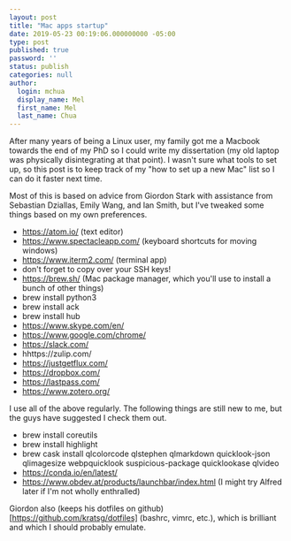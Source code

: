 ```yaml
---
layout: post
title: "Mac apps startup"
date: 2019-05-23 00:19:06.000000000 -05:00
type: post
published: true
password: ''
status: publish
categories: null
author:
  login: mchua
  display_name: Mel
  first_name: Mel
  last_name: Chua
---
```


After many years of being a Linux user, my family got me a Macbook towards the end of my PhD so I could write my dissertation (my old laptop was physically disintegrating at that point). I wasn't sure what tools to set up, so this post is to keep track of my "how to set up a new Mac" list so I can do it faster next time.

Most of this is based on advice from Giordon Stark with assistance from Sebastian Dziallas, Emily Wang, and Ian Smith, but I've tweaked some things based on my own preferences.

- https://atom.io/ (text editor)
- https://www.spectacleapp.com/ (keyboard shortcuts for moving windows)
- https://www.iterm2.com/ (terminal app)
- don't forget to copy over your SSH keys!
- https://brew.sh/ (Mac package manager, which you'll use to install a bunch of other things)
- brew install python3
- brew install ack
- brew install hub
- https://www.skype.com/en/
- https://www.google.com/chrome/
- https://slack.com/
- hhttps://zulip.com/
- https://justgetflux.com/
- https://dropbox.com/
- https://lastpass.com/
- https://www.zotero.org/

I use all of the above regularly. The following things are still new to me, but the guys have suggested I check them out.

- brew install coreutils
- brew install highlight
- brew cask install qlcolorcode qlstephen qlmarkdown quicklook-json qlimagesize webpquicklook suspicious-package quicklookase qlvideo
- https://conda.io/en/latest/
- https://www.obdev.at/products/launchbar/index.html (I might try Alfred later if I'm not wholly enthralled)

Giordon also (keeps his dotfiles on github)[https://github.com/kratsg/dotfiles]  (bashrc, vimrc, etc.), which is brilliant and which I should probably emulate.
